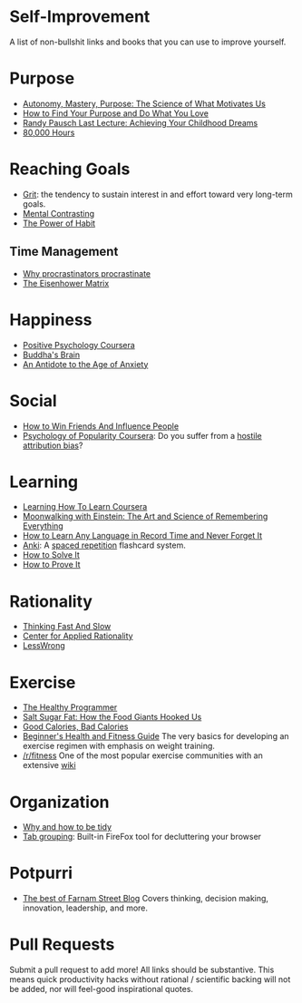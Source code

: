 # Self-Improvement
A list of non-bullshit links and books that you can use to improve yourself.

# Purpose
* [Autonomy, Mastery, Purpose: The Science of What Motivates Us](http://www.brainpickings.org/2013/05/09/daniel-pink-drive-rsa-motivation/)
* [How to Find Your Purpose and Do What You Love](http://www.brainpickings.org/index.php/2012/02/27/purpose-work-love/)
* [Randy Pausch Last Lecture: Achieving Your Childhood Dreams](https://www.youtube.com/watch?v=ji5_MqicxSo)
* [80,000 Hours](https://80000hours.org/)

# Reaching Goals
* [Grit](https://sites.sas.upenn.edu/duckworth): the tendency to sustain interest in and effort toward very long-term goals.
* [Mental Contrasting](https://en.wikipedia.org/wiki/Mental_contrasting)
* [The Power of Habit](http://www.amazon.com/The-Power-Habit-What-Business/dp/081298160X)
 
## Time Management
* [Why procrastinators procrastinate](http://waitbutwhy.com/2013/10/why-procrastinators-procrastinate.html)
* [The Eisenhower Matrix](https://www.farnamstreetblog.com/2013/04/how-to-work-more-efficiently-the-eisenhower-matrix/)

# Happiness
* [Positive Psychology Coursera](http://positivepsychologyprogram.com/positive-psychology-coursera-course/)
* [Buddha's Brain](http://www.amazon.com/Buddhas-Brain-Practical-Neuroscience-Happiness-ebook/dp/B003TU29WU)
* [An Antidote to the Age of Anxiety](http://www.brainpickings.org/2014/01/06/alan-watts-wisdom-of-insecurity-1/)

# Social
* [How to Win Friends And Influence People](http://www.amazon.com/How-Win-Friends-Influence-People/dp/1508569754)
* [Psychology of Popularity Coursera](https://www.coursera.org/course/popularity): Do you suffer from a [hostile attribution bias](https://en.wikipedia.org/wiki/Attribution_bias#Hostile_attribution_bias)?

# Learning
* [Learning How To Learn Coursera](https://www.coursera.org/learn/learning-how-to-learn)
* [Moonwalking with Einstein: The Art and Science of Remembering Everything](http://www.amazon.com/Moonwalking-Einstein-Science-Remembering-Everything/dp/0143120530)
* [How to Learn Any Language in Record Time and Never Forget It](http://fourhourworkweek.com/2014/07/16/how-to-learn-any-language-in-record-time-and-never-forget-it/)
* [Anki](http://ankisrs.net/): A [spaced repetition](https://en.wikipedia.org/wiki/Spaced_repetition) flashcard system.
* [How to Solve It](http://www.amazon.com/How-Solve-It-Mathematical-Princeton/dp/069111966X)
* [How to Prove It](http://www.amazon.com/How-Prove-It-Structured-Approach/dp/0521675995)

# Rationality
* [Thinking Fast And Slow](http://www.amazon.com/Thinking-Fast-Slow-Daniel-Kahneman/dp/0374533555)
* [Center for Applied Rationality](http://rationality.org/)
* [LessWrong](lesswrong.com)

# Exercise
* [The Healthy Programmer](http://www.amazon.com/The-Healthy-Programmer-Pragmatic-Programmers/dp/1937785319)
* [Salt Sugar Fat: How the Food Giants Hooked Us](http://www.amazon.com/Salt-Sugar-Fat-Giants-Hooked/dp/0812982193)
* [Good Calories, Bad Calories](http://www.amazon.com/Good-Calories-Bad-Controversial-Science/dp/1400033462)
* [Beginner's Health and Fitness Guide](http://liamrosen.com/fitness.html) The very basics for developing an exercise regimen with emphasis on weight training.
* [/r/fitness](http://www.reddit.com/r/Fitness) One of the most popular exercise communities with an extensive [wiki](https://www.reddit.com/r/Fitness/wiki/index)

# Organization
* [Why and how to be tidy](https://www.farnamstreetblog.com/2014/12/the-life-changing-magic-of-tidying-up/)
* [Tab grouping](https://support.mozilla.org/en-US/kb/tab-groups-organize-tabs?redirectlocale=en-US&redirectslug=what-are-tab-groups): Built-in FireFox tool for decluttering your browser

# Potpurri
* [The best of Farnam Street Blog](https://www.farnamstreetblog.com/best-articles/) Covers thinking, decision making, innovation, leadership, and more.

# Pull Requests
Submit a pull request to add more!  All links should be substantive.  This means quick productivity hacks without rational / scientific backing will not be added, nor will feel-good inspirational quotes.
